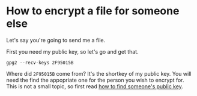 # How to encrypt a file for someone else

Let's say you're going to send me a file.

First you need my public key, so let's go and get that.

    gpg2 --recv-keys 2F95015B
    
Where did `2F95015B` come from? It's the shortkey of my public key. You will need the find the appopriate one for the person you wish to encrypt for. This is not a small topic, so first read [how to find someone's public key](usuage/how_to_find_someones_public_key.md).